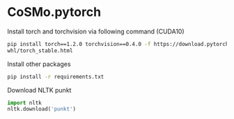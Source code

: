 # CoSMo.pytorch

Install torch and torchvision via following command (CUDA10)

```bash
pip install torch==1.2.0 torchvision==0.4.0 -f https://download.pytorch.org/
whl/torch_stable.html
```

Install other packages
```bash
pip install -r requirements.txt
```

Download NLTK punkt
```python
import nltk
nltk.download('punkt')
```